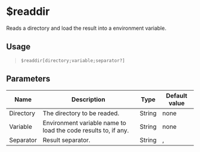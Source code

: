 # $readdir
Reads a directory and load the result into a environment variable.
## Usage
> `$readdir[directory;variable;separator?]`
## Parameters
|   Name    |                          Description                           |  Type  | Default value |
|-----------|----------------------------------------------------------------|--------|---------------|
| Directory | The directory to be readed.                                    | String | none          |
| Variable  | Environment variable name to load the code results to, if any. | String | none          |
| Separator | Result separator.                                              | String | ,             |
